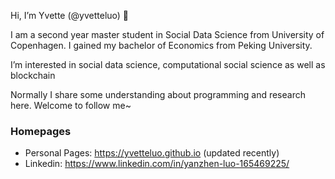Hi, I’m Yvette (@yvetteluo) 👋

I am a second year master student in Social Data Science from University of Copenhagen. I gained my bachelor of Economics from Peking University.


I’m interested in social data science, computational social science as well as blockchain

Normally I share some understanding about programming and research here. Welcome to follow me~

### Homepages
- Personal Pages: https://yvetteluo.github.io (updated recently)
- Linkedin: https://www.linkedin.com/in/yanzhen-luo-165469225/
